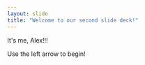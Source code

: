 ```yaml
---
layout: slide
title: "Welcome to our second slide deck!"
---
```

It's me, Alex!!!

Use the left arrow to begin!
